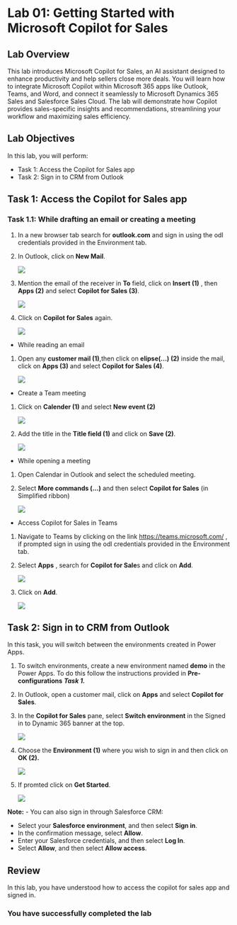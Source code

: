 # Lab 01: Getting Started with Microsoft Copilot for Sales

## Lab Overview

This lab introduces Microsoft Copilot for Sales, an AI assistant designed to enhance productivity and help sellers close more deals. You will learn how to integrate Microsoft Copilot within Microsoft 365 apps like Outlook, Teams, and Word, and connect it seamlessly to Microsoft Dynamics 365 Sales and Salesforce Sales Cloud. The lab will demonstrate how Copilot provides sales-specific insights and recommendations, streamlining your workflow and maximizing sales efficiency.

## Lab Objectives

In this lab, you will perform:

- Task 1: Access the Copilot for Sales app
- Task 2: Sign in to CRM from Outlook

## Task 1: Access the Copilot for Sales app

### Task 1.1:  While drafting an email or creating a meeting

1. In a new browser tab search for **outlook.com** and sign in using the odl credentials provided in the Environment tab.

1. In Outlook, click on **New Mail**.

      ![](../media/dc43.png)

1. Mention the email of the receiver in **To** field, click on **Insert (1)** , then **Apps (2)** and select **Copilot for Sales (3)**.

   ![](../media/dyn10.png)

1. Click on **Copilot for Sales** again.

   ![](../media/dc44.png)
   
- While reading an email

1. Open any **customer mail (1)**,then click on **elipse(...) (2)** inside the mail,  click on **Apps (3)** and select **Copilot for Sales (4)**.
   
   ![](../media/dyn11.png)

- Create a Team meeting
1. Click on **Calender (1)** and select **New event (2)**

    ![](../media/dyn12.png)

2. Add the title in the **Title field (1)** and click on **Save (2)**.

    ![](../media/dyn13.png)
   
-  While opening a meeting

1. Open Calendar in Outlook and select the scheduled meeting.
   
1. Select **More commands (...)** and then select **Copilot for Sales** (in Simplified ribbon)

   ![](../media/dyn14.png)

- Access Copilot for Sales in Teams
  
1. Navigate to Teams by clicking on the link https://teams.microsoft.com/ , if prompted sign in using the odl credentials provided in the Environment tab.

1. Select **Apps** , search for **Copilot for Sale**s and click on **Add**.
   
   ![](../media/1-10.png)

1. Click on **Add**.

    ![](../media/dyn16.png)
   
## Task 2: Sign in to CRM from Outlook

In this task, you will switch between the environments created in Power Apps.

1. To switch environments, create a new environment named **demo** in the Power Apps. To do this follow the instructions provided in **Pre-configurations** ***Task 1.***

1. In Outlook, open a customer mail, click on **Apps** and select **Copilot for Sales**.
   
1. In the **Copilot for Sales** pane, select **Switch environment** in the Signed in to Dynamic 365 banner at the top.

   ![](../media/dyn17.png)
  
1. Choose the **Environment (1)** where you wish to sign in and then click on **OK (2).**

   ![](../media/dc30.png)

1. If promted click on **Get Started**.

   ![](../media/dy-4.png)
   
**Note:** - You can also sign in through Salesforce CRM: <br>
- Select your **Salesforce environment**, and then select **Sign in**. <br> 
- In the confirmation message, select **Allow**.
- Enter your Salesforce credentials, and then select **Log In**. <br> 
- Select **Allow**, and then select **Allow access**.

## Review

In this lab, you have understood how to access the copilot for sales app and signed in.

### You have successfully completed the lab
